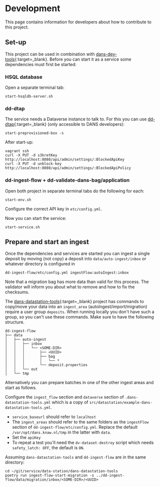 Development
===========
This page contains information for developers about how to contribute to this project.

Set-up
------
This project can be used in combination with  [dans-dev-tools]{:target=_blank}. Before you can start it as a service
some dependencies must first be started:

### HSQL database

Open a separate terminal tab:

```commandline
start-hsqldb-server.sh
```

### dd-dtap

The service needs a Dataverse instance to talk to. For this you can use [dd-dtap]{:target=_blank} (only accessible to DANS developers):

```commandline
start-preprovisioned-box -s
```

After start-up:

```commandline
vagrant ssh
curl -X PUT -d s3kretKey http://localhost:8080/api/admin/settings/:BlockedApiKey
curl -X PUT -d unblock-key http://localhost:8080/api/admin/settings/:BlockedApiPolicy
```

### dd-ingest-flow + dd-validate-dans-bag/application

Open both project in separate terminal tabs do the following for each:

```commandline
start-env.sh
```

Configure the correct API key in `etc/config.yml`.

Now you can start the service:

```commandline
start-service.sh
```

## Prepare and start an ingest

Once the dependencies and services are started you can ingest a single deposit by moving
(not copy) a deposit into `data/auto-ingest/inbox` or whatever directory is configured in  

    dd-ingest-flow/etc/config.yml ingestFlow:autoIngest:inbox

Note that a migration bag has more data than valid for this process. 
The validator will inform you about what to remove and how to fix the checksums.

The [dans-datastation-tools]{:target=_blank} project has commands to copy/move your data into an `ingest_area` (autoIngest/import/migration) require a user group `deposits`.
When running locally you don't have such a group, so you can't use these commands.
Make sure to have the following structure.

```
dd-ingest-flow
├── data
│   ├── auto-ingest
│   │   ├── inbox
│   │   │   └── <SOME-DIR>
│   │   │       ├── <UUID>
│   │   │       ├── bag
│   │   │       │   └── *
│   │   │       └── deposit.properties
│   │   └── out
│   └── tmp
```

Alternatively you can prepare batches in one of the other ingest areas and start as follows.

Configure the `ingest_flow` section and `dataverse` section of `.dans-datastation-tools.yml` which is  a copy of `src/datastation/example-dans-datastation-tools.yml`.

* `service_baseurl` should refer to `localhost`
* The `ingest_areas` should refer to the same folders as the `ingestFlow` section of `dd-ingest-flow/etc/config.yml`.
  Replace the default `/var/opt/dans.knaw.nl/tmp` in the latter with `data`.
* Set the `apiKey`
* To repeat a test you'll need the `dv-dataset-destroy` script which needs `safety_latch: OFF`, the default is `ON`.

Assuming `dans-datastation-tools` and `dd-ingest-flow` are in the same directory:

```commandline
cd ~/git/service/data-station/dans-datastation-tools
poetry run ingest-flow-start-migration -s ../dd-ingest-flow/data/migration/inbox/<SOME-DIR>/<UUID>
```


[dans-dev-tools]: https://github.com/DANS-KNAW/dans-dev-tools#dans-dev-tools

[dans-datastation-tools]: https://github.com/DANS-KNAW/dans-datastation-tools#dans-datastation-tools

[dd-dtap]: https://github.com/DANS-KNAW/dd-dtap